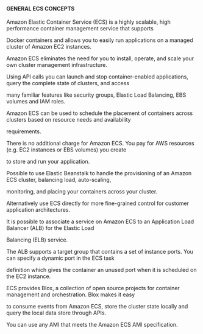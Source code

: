 #### GENERAL ECS CONCEPTS

Amazon Elastic Container Service (ECS) is a highly scalable, high performance
container management service that supports

Docker containers and allows you to easily run applications on a managed cluster
of Amazon EC2 instances.

Amazon ECS eliminates the need for you to install, operate, and scale your own
cluster management infrastructure.

Using API calls you can launch and stop container-enabled applications, query
the complete state of clusters, and access

many familiar features like security groups, Elastic Load Balancing, EBS volumes
and IAM roles.

Amazon ECS can be used to schedule the placement of containers across clusters
based on resource needs and availability

requirements.

There is no additional charge for Amazon ECS. You pay for AWS resources (e.g.
EC2 instances or EBS volumes) you create

to store and run your application.

Possible to use Elastic Beanstalk to handle the provisioning of an Amazon ECS
cluster, balancing load, auto-scaling,

monitoring, and placing your containers across your cluster.

Alternatively use ECS directly for more fine-grained control for customer
application architectures.

It is possible to associate a service on Amazon ECS to an Application Load
Balancer (ALB) for the Elastic Load

Balancing (ELB) service.

The ALB supports a target group that contains a set of instance ports. You can
specify a dynamic port in the ECS task

definition which gives the container an unused port when it is scheduled on the
EC2 instance.

ECS provides Blox, a collection of open source projects for container management
and orchestration. Blox makes it easy

to consume events from Amazon ECS, store the cluster state locally and query the
local data store through APIs.

You can use any AMI that meets the Amazon ECS AMI specification.

